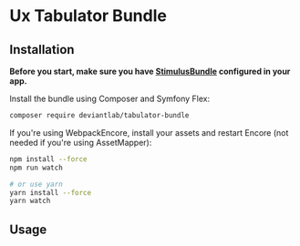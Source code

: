 # Ux Tabulator Bundle

## Installation

**Before you start, make sure you have [StimulusBundle](https://symfony.com/bundles/StimulusBundle/current/index.html) configured in your app.**

Install the bundle using Composer and Symfony Flex:

```sh
composer require deviantlab/tabulator-bundle
```

If you're using WebpackEncore, install your assets and restart Encore (not needed if you're using AssetMapper):

```sh
npm install --force
npm run watch

# or use yarn
yarn install --force
yarn watch
```

## Usage